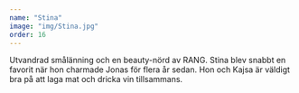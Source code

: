 ```yaml
---
name: "Stina"
image: "img/Stina.jpg"
order: 16
---
```

Utvandrad smålänning och en beauty-nörd av RANG. Stina blev snabbt en favorit när hon charmade Jonas för flera år sedan. Hon och Kajsa är väldigt bra på att laga mat och dricka vin tillsammans.
